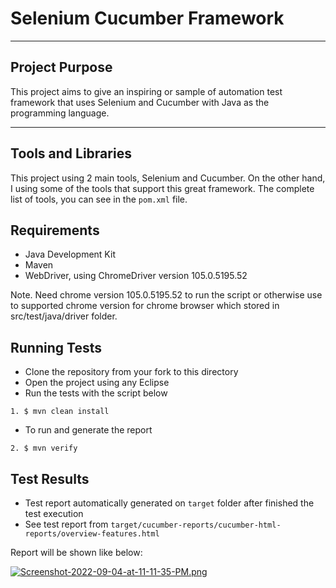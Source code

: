 # Selenium Cucumber Framework

---

## Project Purpose
This project aims to give an inspiring or sample of automation test framework that uses Selenium and Cucumber with Java as the programming language.


---

## Tools and Libraries
This project using 2 main tools, Selenium and Cucumber.
On the other hand, I using some of the tools that support this great framework.
The complete list of tools, you can see in the `pom.xml` file.

## Requirements
* Java Development Kit
* Maven
* WebDriver, using ChromeDriver version 105.0.5195.52

Note. Need chrome version 105.0.5195.52 to run the script or otherwise use to supported chrome version for chrome browser which stored in src/test/java/driver folder.

## Running Tests
* Clone the repository from your fork to this directory
* Open the project using any Eclipse
* Run the tests with the script below

```shell
1. $ mvn clean install
```
* To run and generate the report
```shell
2. $ mvn verify
```

## Test Results
* Test report automatically generated on `target` folder after finished the test execution
* See test report from `target/cucumber-reports/cucumber-html-reports/overview-features.html`

Report will be shown like below:

[![Screenshot-2022-09-04-at-11-11-35-PM.png](https://i.postimg.cc/9fpC2Xfd/Screenshot-2022-09-04-at-11-11-35-PM.png)](https://postimg.cc/hJfHbBTv)

